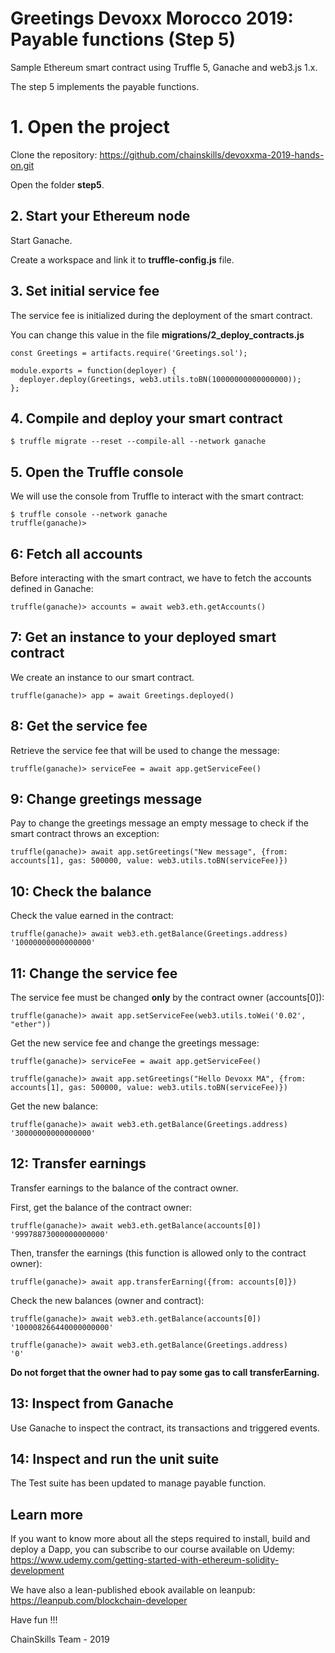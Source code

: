 # Greetings Devoxx Morocco 2019: Payable functions (Step 5)

Sample Ethereum smart contract using Truffle 5, Ganache and web3.js 1.x.

The step 5 implements the payable functions.

# 1. Open the project

Clone the repository: https://github.com/chainskills/devoxxma-2019-hands-on.git

Open the folder **step5**.

## 2. Start your Ethereum node

Start Ganache.

Create a workspace and link it to **truffle-config.js** file.

## 3. Set initial service fee

The service fee is initialized during the deployment of the smart contract. 

You can change this value in the file **migrations/2_deploy_contracts.js**

```
const Greetings = artifacts.require('Greetings.sol');

module.exports = function(deployer) {
  deployer.deploy(Greetings, web3.utils.toBN(10000000000000000));
};
```

## 4. Compile and deploy your smart contract

```
$ truffle migrate --reset --compile-all --network ganache
```

## 5. Open the Truffle console

We will use the console from Truffle to interact with the smart contract:

```
$ truffle console --network ganache
truffle(ganache)>
```

## 6: Fetch all accounts

Before interacting with the smart contract, we have to fetch the accounts defined in Ganache:

```
truffle(ganache)> accounts = await web3.eth.getAccounts()
```

## 7: Get an instance to your deployed smart contract

We create an instance to our smart contract.

```
truffle(ganache)> app = await Greetings.deployed()
```

## 8: Get the service fee

Retrieve the service fee that will be used to change the message:

```
truffle(ganache)> serviceFee = await app.getServiceFee()
```

## 9: Change greetings message

Pay to change the greetings message an empty message to check if the smart contract throws an exception:

```
truffle(ganache)> await app.setGreetings("New message", {from: accounts[1], gas: 500000, value: web3.utils.toBN(serviceFee)})
```

## 10: Check the balance

Check the value earned in the contract:

```
truffle(ganache)> await web3.eth.getBalance(Greetings.address)
'10000000000000000'
```

## 11: Change the service fee

The service fee must be changed **only** by the contract owner (accounts[0]):

```
truffle(ganache)> await app.setServiceFee(web3.utils.toWei('0.02', "ether"))
```

Get the new service fee and change the greetings message:

```
truffle(ganache)> serviceFee = await app.getServiceFee()

truffle(ganache)> await app.setGreetings("Hello Devoxx MA", {from: accounts[1], gas: 500000, value: web3.utils.toBN(serviceFee)})

```

Get the new balance:

```
truffle(ganache)> await web3.eth.getBalance(Greetings.address)
'30000000000000000'
```

## 12: Transfer earnings

Transfer earnings to the balance of the contract owner.

First, get the balance of the contract owner:

```
truffle(ganache)> await web3.eth.getBalance(accounts[0])
'99978873000000000000'
```

Then, transfer the earnings (this function is allowed only to the contract owner):

```
truffle(ganache)> await app.transferEarning({from: accounts[0]})
```

Check the new balances (owner and contract):

```
truffle(ganache)> await web3.eth.getBalance(accounts[0])
'100008266440000000000'

truffle(ganache)> await web3.eth.getBalance(Greetings.address)
'0'
```

**Do not forget that the owner had to pay some gas to call transferEarning.**

## 13: Inspect from Ganache

Use Ganache to inspect the contract, its transactions and triggered events.

## 14: Inspect and run the unit suite

The Test suite has been updated to manage payable function.

## Learn more

If you want to know more about all the steps required to install, build and deploy a Dapp, you can subscribe to our course available on Udemy: https://www.udemy.com/getting-started-with-ethereum-solidity-development

We have also a lean-published ebook available on leanpub: https://leanpub.com/blockchain-developer

Have fun !!!

ChainSkills Team - 2019
